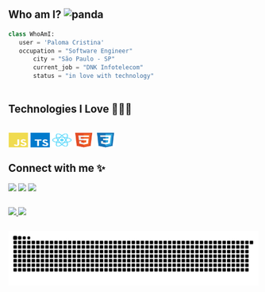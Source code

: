 
 ## Who am I? ![panda](https://user-images.githubusercontent.com/69400851/115915679-08f8f280-a44a-11eb-941a-4cf8bed566df.png) 
 ```python
 class WhoAmI:
 	user = 'Paloma Cristina'
  	occupation = "Software Engineer"
		city = "São Paulo - SP"
		current_job = "DNK Infotelecom"
		status = "in love with technology"
	
 ```


 ## Technologies I Love 👩🏻‍💻
 
<div style="display: inline_block"><br>
  <img align="center" alt="Paloma-Js" height="30" width="40" src="https://raw.githubusercontent.com/devicons/devicon/master/icons/javascript/javascript-plain.svg">
  <img align="center" alt="Paloma-Ts" height="30" width="40" src="https://raw.githubusercontent.com/devicons/devicon/master/icons/typescript/typescript-plain.svg">
  <img align="center" alt="Paloma-React" height="30" width="40" src="https://raw.githubusercontent.com/devicons/devicon/master/icons/react/react-original.svg">
  <img align="center" alt="Paloma-HTML" height="30" width="40" src="https://raw.githubusercontent.com/devicons/devicon/master/icons/html5/html5-original.svg">
  <img align="center" alt="Paloma-CSS" height="30" width="40" src="https://raw.githubusercontent.com/devicons/devicon/master/icons/css3/css3-original.svg">
</div>

 ## Connect with me ✨
 
<div> 
  <a href="https://www.linkedin.com/in/paloma-cristina-correa/" target="_blank"><img src="https://img.shields.io/badge/-LinkedIn-%230077B5?style=for-the-badge&logo=linkedin&logoColor=white" target="_blank"></a> 
 <a href ="mailto: paloma1899@gmail.com"><img src="https://img.shields.io/badge/-Gmail-%23333?style=for-the-badge&logo=gmail&logoColor=white" target="_blank"></a>
 <a href="https://instagram.com/palomac.c" target="_blank"><img src="https://img.shields.io/badge/-Instagram-%23E4405F?style=for-the-badge&logo=instagram&logoColor=white" target="_blank"></a>
 </div>  
 
 ## 
 <div>
  <a href="https://github.com/PalomaCristina">
  <img height="180em" src="https://github-readme-stats.vercel.app/api/top-langs/?username=PalomaCristina&layout=compact&langs_count=16&theme=cobalt"/> 
  <img height="180em" src="https://github-readme-stats.vercel.app/api?username=PalomaCristina&show_icons=true&theme=cobalt&include_all_commits=true&count_private=true"/>
<div>
 
 ## 

 ![Snake animation](https://github.com/PalomaCristina/PalomaCristina/blob/output/github-contribution-grid-snake.svg)


